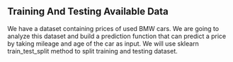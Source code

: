 ## Training And Testing Available Data
We have a dataset containing prices of used BMW cars.
We are going to analyze this dataset and build a prediction function that can predict a price by taking mileage and age of the car as input.
We will use sklearn train_test_split method to split training and testing dataset.
